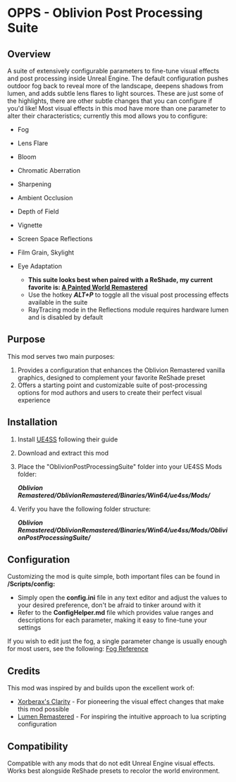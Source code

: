 # OPPS - Oblivion Post Processing Suite

## Overview
A suite of extensively configurable parameters to fine-tune visual effects and post processing inside Unreal Engine. The default configuration pushes outdoor fog back to reveal more of the landscape, deepens shadows from lumen, and adds subtle lens flares to light sources. These are just some of the highlights, there are other subtle changes that you can configure if you'd like! Most visual effects in this mod have more than one parameter to alter their characteristics; currently this mod allows you to configure:

- Fog
- Lens Flare
- Bloom
- Chromatic Aberration
- Sharpening
- Ambient Occlusion
- Depth of Field
- Vignette
- Screen Space Reflections
- Film Grain, Skylight
- Eye Adaptation


  - **This suite looks best when paired with a ReShade, my current favorite is: [A Painted World Remastered](https://www.nexusmods.com/oblivionremastered/mods/44)**
  - Use the hotkey ***ALT+P*** to toggle all the visual post processing effects available in the suite
  - RayTracing mode in the Reflections module requires hardware lumen and is disabled by default

## Purpose
This mod serves two main purposes:
1. Provides a configuration that enhances the Oblivion Remastered vanilla graphics, designed to complement your favorite ReShade preset
2. Offers a starting point and customizable suite of post-processing options for mod authors and users to create their perfect visual experience

## Installation
1. Install [UE4SS](https://www.nexusmods.com/oblivionremastered/mods/32) following their guide
2. Download and extract this mod
3. Place the "OblivionPostProcessingSuite" folder into your UE4SS Mods folder:

   **_Oblivion Remastered/OblivionRemastered/Binaries/Win64/ue4ss/Mods/_**
4. Verify you have the following folder structure:

   **_Oblivion Remastered/OblivionRemastered/Binaries/Win64/ue4ss/Mods/OblivionPostProcessingSuite/_**

## Configuration
Customizing the mod is quite simple, both important files can be found in **/Scripts/config:**
- Simply open the **config.ini** file in any text editor and adjust the values to your desired preference, don't be afraid to tinker around with it
- Refer to the **ConfigHelper.md** file which provides value ranges and descriptions for each parameter, making it easy to fine-tune your settings

If you wish to edit just the fog, a single parameter change is usually enough for most users, see the following: 
[Fog Reference](https://imgur.com/gallery/opps-oblivion-post-processing-suite-fog-reference-VYxR17v)

## Credits
This mod was inspired by and builds upon the excellent work of:
- [Xorberax's Clarity](https://www.nexusmods.com/oblivionremastered/mods/2338) - For pioneering the visual effect changes that make this mod possible
- [Lumen Remastered](https://www.nexusmods.com/oblivionremastered/mods/1129) - For inspiring the intuitive approach to lua scripting configuration

## Compatibility
Compatible with any mods that do not edit Unreal Engine visual effects. Works best alongside ReShade presets to recolor the world environment.
